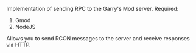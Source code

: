Implementation of sending RPC to the Garry's Mod server.
Required:
1. Gmod
2. NodeJS

Allows you to send RCON messages to the server and receive responses via HTTP.
